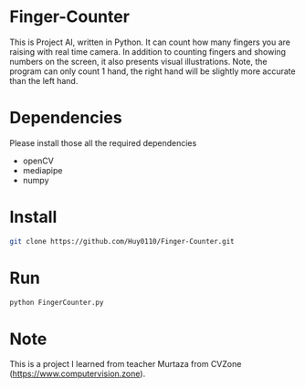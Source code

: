 # Finger-Counter
This is Project AI, written in Python. It can count how many fingers you are raising with real time camera. In addition to counting fingers and showing numbers on the screen, it also presents visual illustrations. Note, the program can only count 1 hand, the right hand will be slightly more accurate than the left hand.
# Dependencies
Please install those all the required dependencies
- openCV
- mediapipe
- numpy

# Install
```bash
git clone https://github.com/Huy0110/Finger-Counter.git
```
# Run
```bash
python FingerCounter.py
```

# Note
This is a project I learned from teacher Murtaza from CVZone (https://www.computervision.zone).
